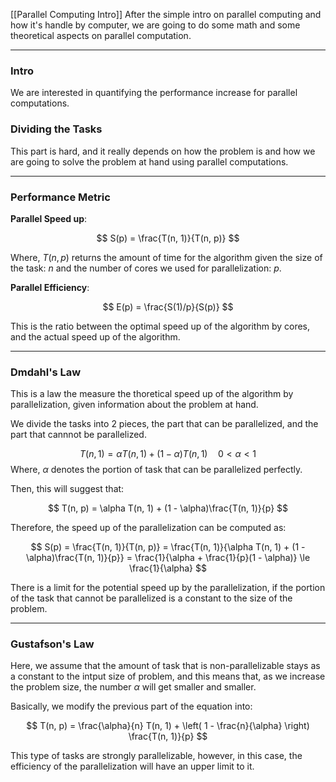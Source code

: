 [[Parallel Computing Intro]]
After the simple intro on parallel computing and how it's handle by computer, we are going to do some math and some theoretical aspects on parallel computation. 

---
### **Intro**

We are interested in quantifying the performance increase for parallel computations. 

### **Dividing the Tasks**

This part is hard, and it really depends on how the problem is and how we are going to solve the problem at hand using parallel computations. 

---
### **Performance Metric**
**Parallel Speed up**: 

$$
S(p) = \frac{T(n, 1)}{T(n, p)}
$$

Where, $T(n, p)$ returns the amount of time for the algorithm given the size of the task: $n$ and the number of cores we used for parallelization: $p$. 

**Parallel Efficiency**: 

$$
E(p) = \frac{S(1)/p}{S(p)}
$$

This is the ratio between the optimal speed up of the algorithm by cores, and the actual speed up of the algorithm. 

---
### **Dmdahl's Law**

This is a law the measure the thoretical speed up of the algorithm by parallelization, given information about the problem at hand. 

We divide the tasks into 2 pieces, the part that can be parallelized, and the part that cannnot be parallelized.

$$
T(n , 1) = \alpha T(n, 1) + (1 -  \alpha)T(n, 1) \quad 0< \alpha < 1
$$
Where, $\alpha$ denotes the portion of task that can be parallelized perfectly. 

Then, this will suggest that: 

$$
T(n, p) = \alpha T(n, 1) + (1 - \alpha)\frac{T(n, 1)}{p}
$$

Therefore, the speed up of the parallelization can be computed as: 

$$
S(p) = \frac{T(n, 1)}{T(n, p)} =  
\frac{T(n, 1)}{\alpha T(n, 1) + (1 - \alpha)\frac{T(n, 1)}{p}}  = 
\frac{1}{\alpha + \frac{1}{p}(1 - \alpha)} \le \frac{1}{\alpha}
$$

There is a limit for the potential speed up by the parallelization, if the portion of the task that cannot be parallelized is a constant to the size of the problem. 

---
### **Gustafson's Law**

Here, we assume that the amount of task that is non-parallelizable stays as a constant to the intput size of problem, and this means that, as we increase the problem size, the number $\alpha$ will get smaller and smaller. 

Basically, we modify the previous part of the equation into: 

$$
T(n, p)  = \frac{\alpha}{n} T(n, 1) + \left(
    1 - \frac{n}{\alpha}
\right) \frac{T(n, 1)}{p}
$$

This type of tasks are strongly parallelizable, however, in this case, the efficiency of the parallelization will have an upper limit to it. 




